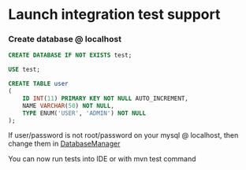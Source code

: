 # Launch integration test support

### Create database @ localhost
```sql
CREATE DATABASE IF NOT EXISTS test;

USE test;

CREATE TABLE user
(
    ID INT(11) PRIMARY KEY NOT NULL AUTO_INCREMENT,
    NAME VARCHAR(50) NOT NULL,
    TYPE ENUM('USER', 'ADMIN') NOT NULL
);
```

If user/password is not root/password on your mysql @ localhost, then change them in [DatabaseManager]

You can now run tests into IDE or with mvn test command


[DatabaseManager]: /src/main/java/com/example/integration/DatabaseManager.java#L11-L13